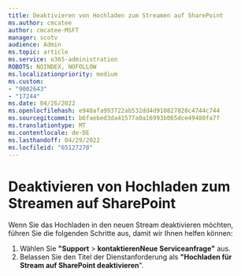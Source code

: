```yaml
---
title: Deaktivieren von Hochladen zum Streamen auf SharePoint
ms.author: cmcatee
author: cmcatee-MSFT
manager: scotv
audience: Admin
ms.topic: article
ms.service: o365-administration
ROBOTS: NOINDEX, NOFOLLOW
ms.localizationpriority: medium
ms.custom:
- "9002643"
- "17244"
ms.date: 04/26/2022
ms.openlocfilehash: e948afa993722ab532dd4d910827828c4744c744
ms.sourcegitcommit: b6faebed3da41577a0a16993b065dce49480fa7f
ms.translationtype: MT
ms.contentlocale: de-DE
ms.lasthandoff: 04/29/2022
ms.locfileid: "65127270"
---
```

# <a name="disable-upload-to-stream-on-sharepoint"></a>Deaktivieren von Hochladen zum Streamen auf SharePoint

Wenn Sie das Hochladen in den neuen Stream deaktivieren möchten, führen Sie die folgenden Schritte aus, damit wir Ihnen helfen können:

1. Wählen Sie **"Support** >  **kontaktierenNeue Serviceanfrage"** aus.
2. Belassen Sie den Titel der Dienstanforderung als **"Hochladen für Stream auf SharePoint deaktivieren**".
